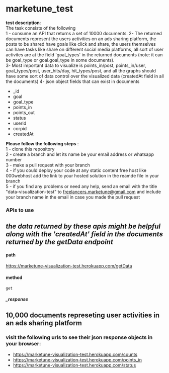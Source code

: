 # marketune_test

**test description**:  
The task consists of the following  
1 - consume an API that returns a set of 10000 documents.
2- The returned documents represent the users activities on an ads sharing platform, the posts to be shared have goals like click and share, the users themselves can have tasks like share on different social media platforms, all sort of user activites are at the field 'goal_types' in the returned documents (note: it can be goal_type or goal.goal_type in some documents).  
3- Most important data to visualize is points_in/post, points_in/user,  goal_types/post, user_hits/day, hit_types/post, and all the graphs should have some sort of data control over the visualized data (createdAt field in all the documents)
4- json object fields that can exist in documents 
* _id  
* goal
* goal_type
* points_in
* points_out
* status
* userid
* corpid
* createdAt

**Please follow the following steps** :  
1 - clone this repository  
2 - create a branch and let its name be your email address or whatsapp number  
3 - make a pull request with your branch  
4 - if you could deploy your code at any static content free host like 000webhost add the link to your hosted solution in the reamde file in  your branch  
5 - if you find any problems or need any help, send an email with the title "data-visualization-test" to freelancers.marketune@gmail.com and include your branch name in the email in case you made the pull request

### APIs to use
*the data returned by these apis might be helpful along with the 'createdAt' field in the documents returned by the getData endpoint*
----  
#### path
https://marketune-visualization-test.herokuapp.com/getData  
#### method  
`get`  

#### *_response*  
10,000 documents  represeting user activities in an ads sharing platform  
----  
### visit the following urls to see their json response objects in your browser:  
* https://marketune-visualization-test.herokuapp.com/counts
* https://marketune-visualization-test.herokuapp.com/points_in
* https://marketune-visualization-test.herokuapp.com/status


